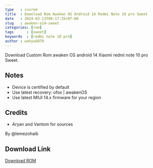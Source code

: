 ```yaml
---
type   : cusrom
title  : Download Rom Awaken OS Android 14 Redmi Note 10 pro Sweet
date   : 2024-03-13T09:17:35+07:00
slug   : awaken-a14-sweet
categories: [rom]
tags      : [sweet]
keywords  : [redmi note 10 pro]
author : wahyu6070
---
```


Download Custom Rom awaken OS android 14 Xiaomi redmi note 10 pro Sweet.

## Notes
- Device is certified by default
- Use latest recovery: ofox | awakenOS 
- Use latest MIUI 14.x firmware for your region

## Credits
- Aryan and Vantom for sources

By @lemezohaib


## Download Link
[Download ROM](https://awakenos.vercel.app/downloads/sweet)

